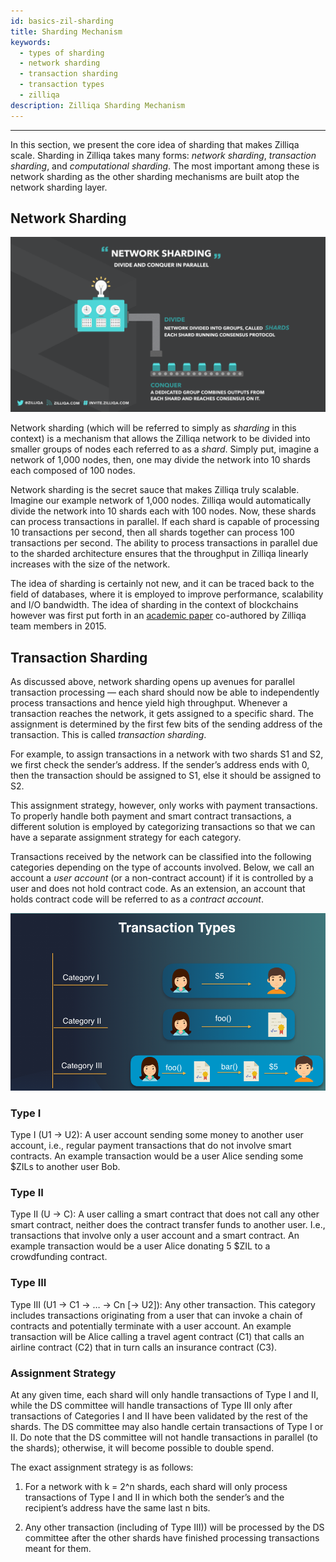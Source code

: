 ```yaml
---
id: basics-zil-sharding
title: Sharding Mechanism
keywords:
  - types of sharding
  - network sharding
  - transaction sharding
  - transaction types
  - zilliqa
description: Zilliqa Sharding Mechanism
---
```


---

In this section, we present the core idea of sharding that makes Zilliqa scale.
Sharding in Zilliqa takes many forms: _network sharding_, _transaction
sharding_, and _computational sharding_. The most important among these is
network sharding as the other sharding mechanisms are built atop the network
sharding layer.

## Network Sharding

!["Network sharding"](../../assets/img/basics/networksharding.png)

Network sharding (which will be referred to simply as _sharding_ in this
context) is a mechanism that allows the Zilliqa network to be divided into
smaller groups of nodes each referred to as a _shard_. Simply put, imagine a
network of 1,000 nodes, then, one may divide the network into 10 shards each
composed of 100 nodes.

Network sharding is the secret sauce that makes Zilliqa truly scalable. Imagine
our example network of 1,000 nodes. Zilliqa would automatically divide the
network into 10 shards each with 100 nodes. Now, these shards can process
transactions in parallel. If each shard is capable of processing 10 transactions
per second, then all shards together can process 100 transactions per second.
The ability to process transactions in parallel due to the sharded architecture
ensures that the throughput in Zilliqa linearly increases with the size of the
network.

The idea of sharding is certainly not new, and it can be traced back to the
field of databases, where it is employed to improve performance, scalability and
I/O bandwidth. The idea of sharding in the context of blockchains however was
first put forth in an
[academic paper](https://dl.acm.org/doi/10.1145/2976749.2978389) co-authored by
Zilliqa team members in 2015.

## Transaction Sharding

As discussed above, network sharding opens up avenues for parallel transaction
processing — each shard should now be able to independently process transactions
and hence yield high throughput. Whenever a transaction reaches the network, it
gets assigned to a specific shard. The assignment is determined by the first few
bits of the sending address of the transaction. This is called _transaction
sharding_.

For example, to assign transactions in a network with two shards S1 and S2, we
first check the sender’s address. If the sender’s address ends with 0, then the
transaction should be assigned to S1, else it should be assigned to S2.

This assignment strategy, however, only works with payment transactions. To
properly handle both payment and smart contract transactions, a different
solution is employed by categorizing transactions so that we can have a separate
assignment strategy for each category.

Transactions received by the network can be classified into the following
categories depending on the type of accounts involved. Below, we call an account
a _user account_ (or a non-contract account) if it is controlled by a user and
does not hold contract code. As an extension, an account that holds contract
code will be referred to as a _contract account_.

!["Transaction sharding"](../../assets/img/basics/txnsharding.png)

### Type I

Type I (U1 -> U2): A user account sending some money to another user account,
i.e., regular payment transactions that do not involve smart contracts. An
example transaction would be a user Alice sending some $ZILs to another user
Bob.

### Type II

Type II (U -> C): A user calling a smart contract that does not call any other
smart contract, neither does the contract transfer funds to another user. I.e.,
transactions that involve only a user account and a smart contract. An example
transaction would be a user Alice donating 5 $ZIL to a crowdfunding contract.

### Type III

Type III (U1 -> C1 -> … -> Cn [-> U2]): Any other transaction. This category
includes transactions originating from a user that can invoke a chain of
contracts and potentially terminate with a user account. An example transaction
will be Alice calling a travel agent contract (C1) that calls an airline
contract (C2) that in turn calls an insurance contract (C3).

### Assignment Strategy

At any given time, each shard will only handle transactions of Type I and II,
while the DS committee will handle transactions of Type III only after
transactions of Categories I and II have been validated by the rest of the
shards. The DS committee may also handle certain transactions of Type I or II.
Do note that the DS committee will not handle transactions in parallel (to the
shards); otherwise, it will become possible to double spend.

The exact assignment strategy is as follows:

1. For a network with k = 2^n shards, each shard will only process transactions
   of Type I and II in which both the sender’s and the recipient’s address have
   the same last n bits.

2. Any other transaction (including of Type III)) will be processed by the DS
   committee after the other shards have finished processing transactions meant
   for them.
